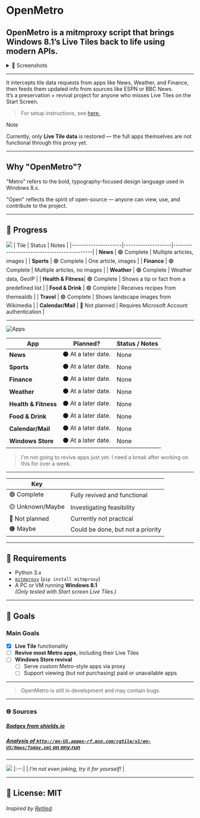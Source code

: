 # OpenMetro

**OpenMetro** is a mitmproxy script that brings Windows 8.1’s Live Tiles back to life using modern APIs.
---

<details>
<summary>📸 Screenshots</summary>

![LiveTilesStatic](https://github.com/user-attachments/assets/2ffc4aa7-5d50-4523-a0b8-0c2464bd609f)
|:--:| 
| *Live Tiles via OpenMetro* |

![NewsTileUpdate](https://github.com/user-attachments/assets/65d9a13e-cdd4-4d71-8abb-e23f3204b9be)
|:--:| 
| *A Live Tile updating via OpenMetro.* |

> Images are out of date. Updated images will be uploaded once most bugs are ironed out.

</details>

---

It intercepts tile data requests from apps like News, Weather, and Finance, then feeds them updated info from sources like ESPN or BBC News.  
It’s a preservation + revival project for anyone who misses Live Tiles on the Start Screen.

> For setup instructions, see [here.](./setup.md)

> [!NOTE]
> Currently, only **Live Tile data** is restored — the full apps themselves are not functional through this proxy yet.

---

## Why "OpenMetro"?

"Metro" refers to the bold, typography-focused design language used in Windows 8.x.

"Open" reflects the spirit of open-source — anyone can view, use, and contribute to the project.

---

## 🚧 Progress 
![](https://img.shields.io/badge/Tiles%20Revived-All-brightgreen?style=for-the-badge)
| Tile                | Status             | Notes                                      |
|---------------------|--------------------|--------------------------------------------|
| **News**            | 🟢 Complete         | Multiple articles, images                  |
| **Sports**          | 🟢 Complete         | One article, images                        |
| **Finance**         | 🟢 Complete         | Multiple articles, no images               |
| **Weather**         | 🟢 Complete         | Weather data, GeoIP                        |
| **Health & Fitness**| 🟢 Complete         | Shows a tip or fact from a predefined list |
| **Food & Drink**    | 🟢 Complete         | Receives recipes from themealdb            |
| **Travel**          | 🟢 Complete         | Shows landscape images from Wikimedia      |
| **Calendar/Mail**   | 🔴 Not planned      | Requires Microsoft Account authentication  |

<!--
![Apps Revived: None yet](https://img.shields.io/badge/Apps%20Revived%3A-None_yet-darkred?style=for-the-badge)
| App                  | Planned?         | Status / Notes                                 |
|----------------------|------------------|------------------------------------------------|
| **News**             | 🟢 Definitely     | Needs research into request/response format    |
| **Sports**           | 🟢 Definitely     | Same as above                                  |
| **Finance**          | 🟢 Definitely     | Same as above                                  |
| **Weather**          | 🟡 Maybe          | Format unknown                                 |
| **Health & Fitness** | 🟢 Definitely     | Not a current priority                         |
| **Food & Drink**     | 🟡 Maybe          | Not a current priority                         |
| **Calendar/Mail**    | 🔴 Not planned    | Requires Microsoft Account authentication      |
| **Windows Store**    | 🟠 Maybe          | Low priority – requires extensive reverse engineering |
I'll come back to this.
-->
---

![Apps](https://img.shields.io/badge/App_Revival-Not_any_time_soon-darkred?style=for-the-badge)

| App                  | Planned?                | Status / Notes                          |
|----------------------|-------------------------|-----------------------------------------|
| **News**             | ⚫ At a later date.     |  None                                   |
| **Sports**           | ⚫ At a later date.     |  None                                   |
| **Finance**          | ⚫ At a later date.     |  None                                   |
| **Weather**          | ⚫ At a later date.     |  None                                   |
| **Health & Fitness** | ⚫ At a later date.     |  None                                   |
| **Food & Drink**     | ⚫ At a later date.     |  None                                   |
| **Calendar/Mail**    | ⚫ At a later date.     |  None                                   |
| **Windows Store**    | ⚫ At a later date.     |  None                                   |

> I'm not going to revive apps just yet.
> I need a break after working on this for over a week.

---

| Key                  |                                  |
|----------------------|----------------------------------|
| 🟢 Complete          | Fully revived and functional     |
| 🟡 Unknown/Maybe     | Investigating feasibility        |
| 🔴 Not planned       | Currently not practical          |
| 🟠 Maybe             | Could be done, but not a priority|

---

## 🧰 Requirements

- Python 3.x
- [`mitmproxy`](https://mitmproxy.org) (`pip install mitmproxy`)
- A PC or VM running **Windows 8.1**  
  *(Only tested with Start screen Live Tiles.)*

---

## 🎯 Goals

### Main Goals
- [x]  **Live Tile** functionality
- [ ] **Revive most Metro apps**, including their Live Tiles
- [ ] **Windows Store revival**
  - [ ] Serve custom Metro-style apps via proxy
  - [ ] Support viewing (but not purchasing) paid or unavailable apps

---
> OpenMetro is still in development and may contain bugs.
---
### 🌐 Sources
##### [Badges from shields.io](https://shields.io/)
##### [Analysis of `http://en-US.appex-rf.msn.com/cgtile/v1/en-US/News/Today.xml` on any.run](https://any.run/report/0170ceadd75b172e238c8c1c4cd1ab8d6df5aefde999733295ccf57d007630ea/c1ed3fbc-4ea6-4d0f-ac4b-12580eeb9f32)
---

![](https://img.shields.io/badge/Mentioned%20by-Copilot-blueviolet?style=for-the-badge)
|:--:| 
| *I’m not even joking, try it for yourself!* |

---
## 📜 License: MIT
###### Inspired by [Retiled](https://github.com/migbrunluz/Retiled-Win8.x).


